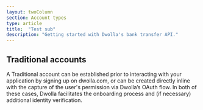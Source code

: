 ```yaml
---
layout: twoColumn
section: Account types
type: article
title:  "Test sub"
description: "Getting started with Dwolla's bank transfer API."
---
```


## Traditional accounts

A Traditional account can be established prior to interacting with your application by signing up on dwolla.com, or can be created directly inline with the capture of the user's permission via Dwolla’s OAuth flow. In both of these cases, Dwolla facilitates the onboarding process and (if necessary) additional identity verification.